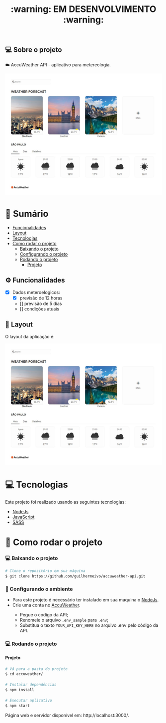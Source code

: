 <div align="center">
    <h1>:warning: EM DESENVOLVIMENTO :warning:</h1>
</div>

<br />

## 💻 Sobre o projeto

:cloud: AccuWeather API - aplicativo para metereologia.


<div align="center">
    <img src="https://github.com/guilhermeivo/accuweather-api/blob/master/.github/pageWeather.JPG" alt="pageWeather" title="pageWeather" />
</div>

# :scroll: Sumário

- [Funcionalidades](#⚙️-Funcionalidades)
- [Layout](#🎨-Layout)
- [Tecnologias](#computer-tecnologias)
- [Como rodar o projeto](#construction_worker-como-rodar-o-projeto)
    - [Baixando o projeto](#computer-baixando-o-projeto)
    - [Configurando o projeto](#wrench-configurando-o-ambiente)
    - [Rodando o projeto](#computer-rodando-o-projeto)
        - [Projeto](#Projeto)

## ⚙️ Funcionalidades

- [x] Dados meteroelogicos:
    - [x] previsão de 12 horas
    - [] previsão de 5 dias
    - [] condições atuais

## 🎨 Layout

O layout da aplicação é:

<div align="center">
    <img src="https://github.com/guilhermeivo/accuweather-api/blob/master/.github/pageWeather.JPG" alt="pageWeather" title="pageWeather" />
</div>

# :computer: Tecnologias

Este projeto foi realizado usando as seguintes tecnologias:

<ul>
  <li><a href="https://nodejs.org/en/docs/">NodeJs</a></li>
  <li><a href="https://www.javascript.com/">JavaScript</a></li>
  <li><a href="https://sass-lang.com/">SASS</a></li>
</ul>

# :construction_worker: Como rodar o projeto

### :computer: Baixando o projeto

```bash
# Clone o repositório em sua máquina
$ git clone https://github.com/guilhermeivo/accuweather-api.git
```

### :wrench: Configurando o ambiente

<ul>
    <li>Para este projeto é necessário ter instalado em sua maquina o <a href="https://nodejs.org/en/">NodeJs</a>.</li>
    <li>Crie uma conta no <a href="https://developer.accuweather.com/">AccuWeather</a>.</li>
    <ul>
        <li>Pegue o código da API;</li>
        <li>Renomeie o arquivo <code>.env_sample</code> para <code>.env</code>;</li>
        <li>Substitua o texto <code>YOUR_API_KEY_HERE</code> no arquivo .env pelo código da API.</li>
    </ul>
</ul>

### :computer: Rodando o projeto

#### Projeto

```bash
# Vá para a pasta do projeto
$ cd accuweather/

# Instalar dependências
$ npm install

# Executar aplicativo
$ npm start
```

Página web e servidor disponível em: http://localhost:3000/.